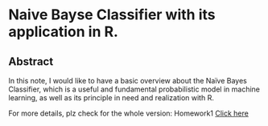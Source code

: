 # Naive Bayse Classifier with its application in R.

## Abstract
In this note, I would like to have a basic overview about the Naïve Bayes Classifier, which is a useful and fundamental probabilistic model in machine learning, as well as its principle in need and realization with R.

For more details, plz check for the whole version:
Homework1 [Click here]({{site.baseurl}}/treasure/HW1_zzh.pdf)
